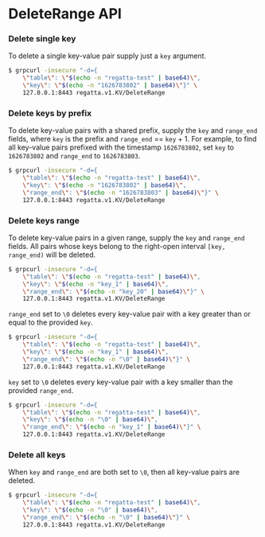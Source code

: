 # DeleteRange API

### Delete single key

To delete a single key-value pair supply just a `key` argument.

```bash
$ grpcurl -insecure "-d={
    \"table\": \"$(echo -n "regatta-test" | base64)\",
    \"key\": \"$(echo -n "1626783802" | base64)\"}" \
    127.0.0.1:8443 regatta.v1.KV/DeleteRange
```

### Delete keys by prefix

To delete key-value pairs with a shared prefix, supply the `key` and `range_end` fields, where `key` is the prefix
and `range_end` == `key` + 1. For example, to find all key-value pairs prefixed with the timestamp `1626783802`,
set `key` to `1626783802` and `range_end` to `1626783803`.

```bash
$ grpcurl -insecure "-d={
    \"table\": \"$(echo -n "regatta-test" | base64)\",
    \"key\": \"$(echo -n "1626783802" | base64)\",
    \"range_end\": \"$(echo -n "1626783803" | base64)\"}" \
    127.0.0.1:8443 regatta.v1.KV/DeleteRange
```

### Delete keys range

To delete key-value pairs in a given range, supply the `key` and `range_end` fields. All pairs whose keys belong to the
right-open interval `[key, range_end)` will be deleted.

```bash
$ grpcurl -insecure "-d={
    \"table\": \"$(echo -n "regatta-test" | base64)\",
    \"key\": \"$(echo -n "key_1" | base64)\",
    \"range_end\": \"$(echo -n "key_20" | base64)\"}" \
    127.0.0.1:8443 regatta.v1.KV/DeleteRange
```

`range_end` set to `\0` deletes every key-value pair with a key greater than or equal to the provided `key`.

```bash
$ grpcurl -insecure "-d={
    \"table\": \"$(echo -n "regatta-test" | base64)\",
    \"key\": \"$(echo -n "key_1" | base64)\",
    \"range_end\": \"$(echo -n "\0" | base64)\"}" \
    127.0.0.1:8443 regatta.v1.KV/DeleteRange
```

`key` set to `\0` deletes every key-value pair with a key smaller than the provided `range_end`.

```bash
$ grpcurl -insecure "-d={
    \"table\": \"$(echo -n "regatta-test" | base64)\",
    \"key\": \"$(echo -n "\0" | base64)\",
    \"range_end\": \"$(echo -n "key_1" | base64)\"}" \
    127.0.0.1:8443 regatta.v1.KV/DeleteRange
```

### Delete all keys

When `key` and `range_end` are both set to `\0`, then all key-value pairs are deleted.

```bash
$ grpcurl -insecure "-d={
    \"table\": \"$(echo -n "regatta-test" | base64)\",
    \"key\": \"$(echo -n "\0" | base64)\",
    \"range_end\": \"$(echo -n "\0" | base64)\"}" \
    127.0.0.1:8443 regatta.v1.KV/DeleteRange
```
